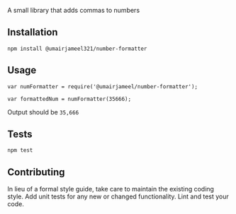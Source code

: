 A small library that adds commas to numbers

## Installation

  `npm install @umairjameel321/number-formatter`

## Usage

    var numFormatter = require('@umairjameel/number-formatter');

    var formattedNum = numFormatter(35666);
  
  
  Output should be `35,666`


## Tests

  `npm test`

## Contributing

In lieu of a formal style guide, take care to maintain the existing coding style. Add unit tests for any new or changed functionality. Lint and test your code.